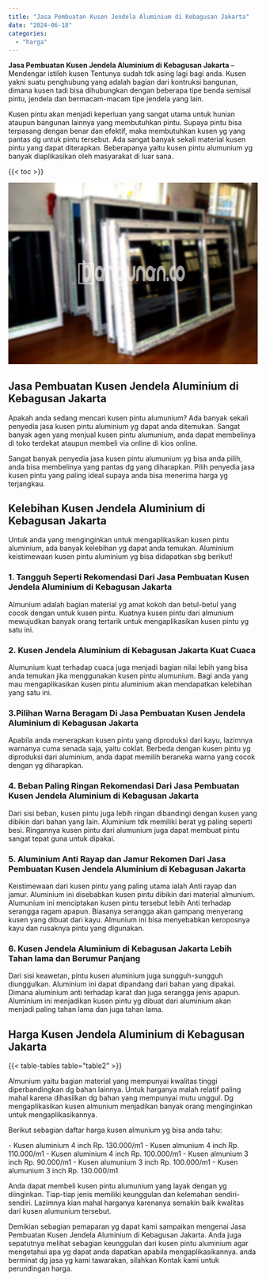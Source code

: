 ```yaml
---
title: "Jasa Pembuatan Kusen Jendela Aluminium di Kebagusan Jakarta"
date: "2024-06-18"
categories: 
  - "harga"
---
```


**Jasa Pembuatan Kusen Jendela Aluminium di Kebagusan Jakarta** – Mendengar istileh kusen Tentunya sudah tdk asing lagi bagi anda. Kusen yakni suatu penghubung yang adalah bagian dari kontruksi bangunan, dimana kusen tadi bisa dihubungkan dengan beberapa tipe benda semisal pintu, jendela dan bermacam-macam tipe jendela yang lain.

Kusen pintu akan menjadi keperluan yang sangat utama untuk hunian ataupun bangunan lainnya yang membutuhkan pintu. Supaya pintu bisa terpasang dengan benar dan efektif, maka membutuhkan kusen yg yang pantas dg untuk pintu tersebut. Ada sangat banyak sekali material kusen pintu yang dapat diterapkan. Beberapanya yaitu kusen pintu alumunium yg banyak diaplikasikan oleh masyarakat di luar sana.

{{< toc >}}

![Jasa Pembuatan Kusen Jendela Aluminium di Kebagusan Jakarta](/images/harga-kusen-jendela-alumunium-25.png)

## Jasa Pembuatan Kusen Jendela Aluminium di Kebagusan Jakarta

Apakah anda sedang mencari kusen pintu alumunium? Ada banyak sekali penyedia jasa kusen pintu aluminium yg dapat anda ditemukan. Sangat banyak agen yang menjual kusen pintu alumunium, anda dapat membelinya di toko terdekat ataupun membeli via online di kios online.

Sangat banyak penyedia jasa kusen pintu alumunium yg bisa anda pilih, anda bisa membelinya yang pantas dg yang diharapkan. Pilih penyedia jasa kusen pintu yang paling ideal supaya anda bisa menerima harga yg terjangkau.

## Kelebihan Kusen Jendela Aluminium di Kebagusan Jakarta

Untuk anda yang menginginkan untuk mengaplikasikan kusen pintu aluminium, ada banyak kelebihan yg dapat anda temukan. Aluminium keistimewaan kusen pintu aluminium yg bisa didapatkan sbg berikut!

### 1\. Tangguh Seperti Rekomendasi Dari Jasa Pembuatan Kusen Jendela Aluminium di Kebagusan Jakarta

Almunium adalah bagian material yg amat kokoh dan betul-betul yang cocok dengan untuk kusen pintu. Kuatnya kusen pintu dari almunium mewujudkan banyak orang tertarik untuk mengaplikasikan kusen pintu yg satu ini.

### 2\. Kusen Jendela Aluminium di Kebagusan Jakarta Kuat Cuaca

Alumunium kuat terhadap cuaca juga menjadi bagian nilai lebih yang bisa anda temukan jika menggunakan kusen pintu alumunium. Bagi anda yang mau mengaplikasikan kusen pintu aluminium akan mendapatkan kelebihan yang satu ini.

### 3.Pilihan Warna Beragam Di Jasa Pembuatan Kusen Jendela Aluminium di Kebagusan Jakarta

Apabila anda menerapkan kusen pintu yang diproduksi dari kayu, lazimnya warnanya cuma senada saja, yaitu coklat. Berbeda dengan kusen pintu yg diproduksi dari aluminium, anda dapat memilih beraneka warna yang cocok dengan yg diharapkan.

### 4\. Beban Paling Ringan Rekomendasi Dari Jasa Pembuatan Kusen Jendela Aluminium di Kebagusan Jakarta

Dari sisi beban, kusen pintu juga lebih ringan dibandingi dengan kusen yang dibikin dari bahan yang lain. Aluminium tdk memiliki berat yg paling seperti besi. Ringannya kusen pintu dari alumunium juga dapat membuat pintu sangat tepat guna untuk dipakai.

### 5\. Aluminium Anti Rayap dan Jamur Rekomen Dari Jasa Pembuatan Kusen Jendela Aluminium di Kebagusan Jakarta

Keistimewaan dari kusen pintu yang paling utama ialah Anti rayap dan jamur. Aluminium ini disebabkan kusen pintu dibikin dari material almunium. Alumunium ini menciptakan kusen pintu tersebut lebih Anti terhadap serangga ragam apapun. Biasanya serangga akan gampang menyerang kusen yang dibuat dari kayu. Almunium ini bisa menyebabkan keroposnya kayu dan rusaknya pintu yang digunakan.

### 6\. Kusen Jendela Aluminium di Kebagusan Jakarta Lebih Tahan lama dan Berumur Panjang

Dari sisi keawetan, pintu kusen aluminium juga sungguh-sungguh diunggulkan. Aluminium ini dapat dipandang dari bahan yang dipakai. Dimana aluminium anti terhadap karat dan juga serangga jenis apapun. Aluminium ini menjadikan kusen pintu yg dibuat dari aluminium akan menjadi paling tahan lama dan juga tahan lama.

## Harga Kusen Jendela Aluminium di Kebagusan Jakarta

{{< table-tables table="table2" >}}

Almunium yaitu bagian material yang mempunyai kwalitas tinggi diperbandingkan dg bahan lainnya. Untuk harganya malah relatif paling mahal karena dihasilkan dg bahan yang mempunyai mutu unggul. Dg mengaplikasikan kusen almunium menjadikan banyak orang menginginkan untuk mengaplikasikannya.

Berikut sebagian daftar harga kusen almunium yg bisa anda tahu:

\- Kusen aluminium 4 inch Rp. 130.000/m1 - Kusen almunium 4 inch Rp. 110.000/m1 - Kusen aluminium 4 inch Rp. 100.000/m1 - Kusen almunium 3 inch Rp. 90.000/m1 - Kusen alumunium 3 inch Rp. 100.000/m1 - Kusen alumunium 3 inch Rp. 130.000/m1

Anda dapat membeli kusen pintu alumunium yang layak dengan yg diinginkan. Tiap-tiap jenis memiliki keunggulan dan kelemahan sendiri-sendiri. Lazimnya kian mahal harganya karenanya semakin baik kwalitas dari kusen alumunium tersebut.

Demikian sebagian pemaparan yg dapat kami sampaikan mengenai Jasa Pembuatan Kusen Jendela Aluminium di Kebagusan Jakarta. Anda juga sepatutnya melihat sebagian keunggulan dari kusen pintu aluminium agar mengetahui apa yg dapat anda dapatkan apabila mengaplikasikannya. anda berminat dg jasa yg kami tawarakan, silahkan Kontak kami untuk perundingan harga.
